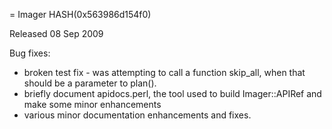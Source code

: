 = Imager HASH(0x563986d154f0)

Released 08 Sep 2009

Bug fixes:
- broken test fix - was attempting to call a function skip_all, when that should be a parameter to plan(). 
- briefly document apidocs.perl, the tool used to build Imager::APIRef and make some minor enhancements 
- various minor documentation enhancements and fixes.